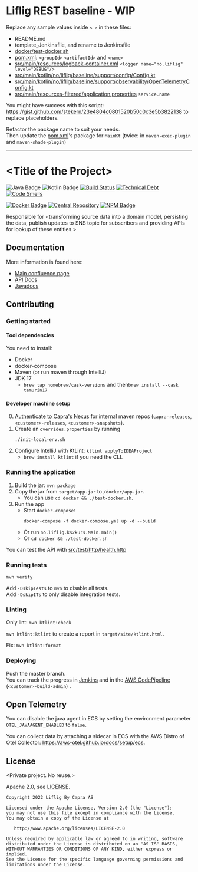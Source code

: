 # Liflig REST baseline - WIP

Replace any sample values inside `< >` in these files:

- README.md
- template_Jenkinsfile, and rename to Jenkinsfile
- [docker/test-docker.sh](docker/test-docker.sh)
- [pom.xml](pom.xml): `<groupId>` `<artifactId>` and `<name>`
- [src/main/resources/logback-container.xml](src/main/resources/logback-container.xml) `<logger name="no.liflig" level="DEBUG"/>`
- [src/main/kotlin/no/liflig/baseline/support/config/Config.kt](src/main/kotlin/no/liflig/ks2kurs/common/config/Config.kt)
- [src/main/kotlin/no/liflig/baseline/support/observability/OpenTelemetryConfig.kt](src/main/kotlin/no/liflig/ks2kurs/common/observability/OpenTelemetryConfig.kt)
- [src/main/resources-filtered/application.properties](src/main/resources-filtered/application.properties) `service.name`

You might have success with this script: https://gist.github.com/stekern/23e4804c0801520b50c0c3e5b3822138
to replace placeholders.

Refactor the package name to suit your needs.  
Then update the [pom.xml](pom.xml)'s package for `MainKt` (twice: in `maven-exec-plugin` and `maven-shade-plugin`)

---

# \<Title of the Project>

<!-- 
Using this README template:
Replace any text <inside tags> with something that suits your project.
Remove any sections that do not fit.
Remove or modify the Badges with the correct links and artifact urls.
Update any visible text or links to Confluence etc. with your details.
Write the appropriate dependencies and steps for getting started.
-->

<!-- Keep/add/modify the badges you want -->
![Java Badge](https://img.shields.io/badge/java-17-blue?logo=java)
![Kotlin Badge](https://img.shields.io/badge/kotlin--blue?logo=kotlin)
[![Build Status](https://jenkins.capra.tv/buildStatus/icon?style=flat&job=<customer>%2F<repo-name>%2Fmaster)](https://jenkins.capra.tv/job/<customer>/job/<repo-name>/job/master/)
[![Technical Debt](https://sonarcloud.io/api/project_badges/measure?project=capralifecycle_<repo-name>&metric=sqale_index&token=c4c5c941805bfa8cd296947dd001e37c853e4e86)](https://sonarcloud.io/summary/new_code?id=capralifecycle_<repo-name>)
[![Code Smells](https://sonarcloud.io/api/project_badges/measure?project=capralifecycle_<repo-name>&metric=code_smells&token=c4c5c941805bfa8cd296947dd001e37c853e4e86)](https://sonarcloud.io/summary/new_code?id=capralifecycle_<repo-name>)

<!-- Pick a badge that matches how you release your application/lib -->
[![Docker Badge](https://img.shields.io/docker/v/azul/zulu-openjdk-alpine/17-jre-headless)](https://hub.docker.com/layers/azul/zulu-openjdk-alpine/17-jre-headless/images/sha256-fc9db671e88f11569c49f0665506a460a576340d480e5604779a1c404890603d?context=explore)
[![Central Repository](https://img.shields.io/maven-central/v/no.capraconsulting/siren-util?label=release)](https://search.maven.org/search?q=g:no.capraconsulting%20AND%20a:siren-util)
[![NPM Badge](https://img.shields.io/npm/v/@liflig/cdk)](https://www.npmjs.com/package/@liflig/cdk)
<!-- Note: Liflig Nexus does not allow public read of versions. No badge for this. -->

Responsible for &lt;transforming source data into a domain model, persisting the data, publish updates to SNS topic for
subscribers and providing APIs for lookup of these entities.>

## Documentation

<!-- Optional links to other pages -->
More information is found here:

<!-- Add links that suits your project. These are just exammples: -->

- [Main confluence page](https://confluence.capraconsulting.no/display/<Customer>/<Service>)
- [API Docs]()
- [Javadocs]()

## Contributing

<!-- If this section gets long, you can use a CONTRIBUTING.md file and link to it here instead. -->

### Getting started

#### Tool dependencies

You need to install:

- Docker
- docker-compose
- Maven (or run maven through IntelliJ)
- JDK 17
    - `brew tap homebrew/cask-versions` and then`brew install --cask temurin17`

#### Developer machine setup

0. [Authenticate to Capra's Nexus](https://confluence.capraconsulting.no/display/TNG/Liflig+Nexus) for internal maven
   repos (`capra-releases`, `<customer>-releases`, `<customer>-snapshots`).
1. Create an `overrides.properties` by running
    ```shell
    ./init-local-env.sh
    ```
3. Configure IntelliJ with KtLint: `ktlint applyToIDEAProject`
    - `brew install ktlint` if you need the CLI.

### Running the application

1. Build the jar: `mvn package`
2. Copy the jar from `target/app.jar` to `/docker/app.jar`.
   - You can use `cd docker && ./test-docker.sh`.
3. Run the app
   - Start `docker-compose`:
      ```shell
      docker-compose -f docker-compose.yml up -d --build
      ```
   - Or run `no.liflig.ks2kurs.Main.main()` 
   - Or `cd docker && ./test-docker.sh`

You can test the API with [src/test/http/health.http](src/test/http/health.http)

### Running tests

```shell
mvn verify
```

Add `-DskipTests` to `mvn` to disable all tests.  
Add `-DskipITs` to only disable integration tests.

### Linting

Only lint: `mvn ktlint:check`  

`mvn ktlint:ktlint` to create a report in `target/site/ktlint.html`.

Fix: `mvn ktlint:format`

### Deploying

Push the master branch.  
You can track the progress in [Jenkins](https://jenkins.capra.tv/job/<customer>/job/<REPO-NAME>/job/master)
and in
the [AWS CodePipeline](https://eu-west-1.console.aws.amazon.com/codesuite/codepipeline/pipelines/<CUSTOMER>-apps-prod/view?region=eu-west-1) (`<customer>-build-admin`)
.

## Open Telemetry

You can disable the java agent in ECS by setting the environment parameter `OTEL_JAVAAGENT_ENABLED` to `false`.

You can collect data by attaching a sidecar in ECS with the AWS Distro of Otel Collector: https://aws-otel.github.io/docs/setup/ecs.

## License

&lt;Private project. No reuse.>
<!-- Or -->
Apache 2.0, see [LICENSE](./LICENSE).
<!-- Or this, where you update year, and perhaps add any customer that wanted this proejct to Copyright holder -->

```text
Copyright 2022 Liflig By Capra AS

Licensed under the Apache License, Version 2.0 (the "License");
you may not use this file except in compliance with the License.
You may obtain a copy of the License at

   http://www.apache.org/licenses/LICENSE-2.0

Unless required by applicable law or agreed to in writing, software
distributed under the License is distributed on an "AS IS" BASIS,
WITHOUT WARRANTIES OR CONDITIONS OF ANY KIND, either express or implied.
See the License for the specific language governing permissions and
limitations under the License.
```

